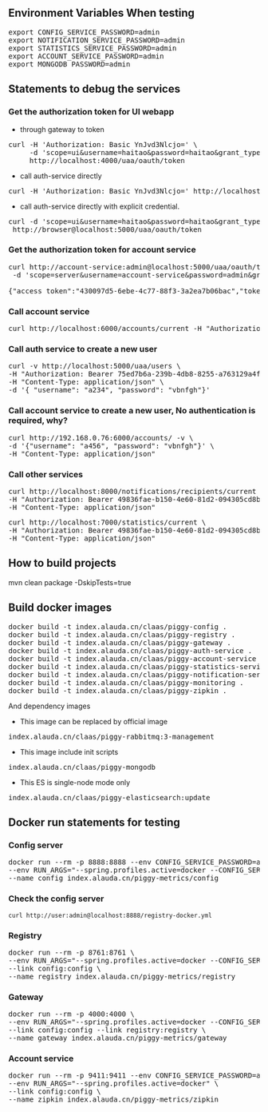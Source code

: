 
## Environment Variables When testing
<pre>
export CONFIG_SERVICE_PASSWORD=admin
export NOTIFICATION_SERVICE_PASSWORD=admin
export STATISTICS_SERVICE_PASSWORD=admin
export ACCOUNT_SERVICE_PASSWORD=admin
export MONGODB_PASSWORD=admin
</pre>

## Statements to debug the services

### Get the authorization token for UI webapp
* through gateway to token
<pre>
curl -H 'Authorization: Basic YnJvd3Nlcjo=' \ 
     -d 'scope=ui&username=haitao&password=haitao&grant_type=password' \
     http://localhost:4000/uaa/oauth/token
</pre>

* call auth-service directly
<pre>
curl -H 'Authorization: Basic YnJvd3Nlcjo=' http://localhost:5000/uaa/oauth/token -d 'scope=ui&username=haitao&password=haitao&grant_type=password' 
</pre>

* call auth-service directly with explicit credential.
<pre>
curl -d 'scope=ui&username=haitao&password=haitao&grant_type=password' \
 http://browser@localhost:5000/uaa/oauth/token 
</pre>

 
### Get the authorization token for account service
<pre>
curl http://account-service:admin@localhost:5000/uaa/oauth/token \
 -d 'scope=server&username=account-service&password=admin&grant_type=client_credentials'

{"access_token":"430097d5-6ebe-4c77-88f3-3a2ea7b06bac","token_type":"bearer","expires_in":43199,"scope":"server"}%
</pre>

### Call account service
<pre>
curl http://localhost:6000/accounts/current -H "Authorization: Bearer 94bd7450-c71d-4646-8fc4-cd3d1079e43b"
</pre>

### Call auth service to create a new user
<pre>
curl -v http://localhost:5000/uaa/users \
-H "Authorization: Bearer 75ed7b6a-239b-4db8-8255-a763129a4fb4" \
-H "Content-Type: application/json" \
-d '{ "username": "a234", "password": "vbnfgh"}' 
</pre>

### Call account service to create a new user, No authentication is required, why? 
<pre>
curl http://192.168.0.76:6000/accounts/ -v \
-d '{"username": "a456", "password": "vbnfgh"}' \
-H "Content-Type: application/json"
</pre>

### Call other services
<pre>
curl http://localhost:8000/notifications/recipients/current \
-H "Authorization: Bearer 49836fae-b150-4e60-81d2-094305cd8bf8" \
-H "Content-Type: application/json"
</pre>

<pre>
curl http://localhost:7000/statistics/current \
-H "Authorization: Bearer 49836fae-b150-4e60-81d2-094305cd8bf8" \
-H "Content-Type: application/json"
</pre>
 
## How to build projects 
mvn clean package -DskipTests=true
 

## Build docker images
<pre>
docker build -t index.alauda.cn/claas/piggy-config .
docker build -t index.alauda.cn/claas/piggy-registry .
docker build -t index.alauda.cn/claas/piggy-gateway .
docker build -t index.alauda.cn/claas/piggy-auth-service .
docker build -t index.alauda.cn/claas/piggy-account-service .
docker build -t index.alauda.cn/claas/piggy-statistics-service .
docker build -t index.alauda.cn/claas/piggy-notification-service .
docker build -t index.alauda.cn/claas/piggy-monitoring .
docker build -t index.alauda.cn/claas/piggy-zipkin .
</pre>

And dependency images

* This image can be replaced by official image
<pre>
index.alauda.cn/claas/piggy-rabbitmq:3-management 
</pre>

* This image include init scripts
<pre>
index.alauda.cn/claas/piggy-mongodb
</pre>

* This ES is single-node mode only
<pre>
index.alauda.cn/claas/piggy-elasticsearch:update
</pre>


## Docker run statements for testing 
### Config server
<pre>
docker run --rm -p 8888:8888 --env CONFIG_SERVICE_PASSWORD=admin \
--env RUN_ARGS="--spring.profiles.active=docker --CONFIG_SERVICE_PASSWORD=admin --ALAUDA_GIT=http://139.219.58.41:9999/root/AppConfig.git --ALAUDA_GIT_USER=root --ALAUDA_GIT_PASSWORD=alauda1234" \
--name config index.alauda.cn/piggy-metrics/config 
</pre>

### Check the config server
`curl http://user:admin@localhost:8888/registry-docker.yml`

### Registry 
<pre>
docker run --rm -p 8761:8761 \
--env RUN_ARGS="--spring.profiles.active=docker --CONFIG_SERVICE_PASSWORD=admin" \
--link config:config \
--name registry index.alauda.cn/piggy-metrics/registry 
</pre>
 
### Gateway
<pre>
docker run --rm -p 4000:4000 \
--env RUN_ARGS="--spring.profiles.active=docker --CONFIG_SERVICE_PASSWORD=admin" \
--link config:config --link registry:registry \
--name gateway index.alauda.cn/piggy-metrics/gateway 
</pre>

### Account service
<pre>
docker run --rm -p 9411:9411 --env CONFIG_SERVICE_PASSWORD=admin \
--env RUN_ARGS="--spring.profiles.active=docker" \
--link config:config \
--name zipkin index.alauda.cn/piggy-metrics/zipkin
</pre>
